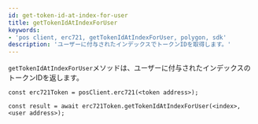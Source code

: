 ```yaml
---
id: get-token-id-at-index-for-user
title: getTokenIdAtIndexForUser
keywords:
- 'pos client, erc721, getTokenIdAtIndexForUser, polygon, sdk'
description: 'ユーザーに付与されたインデックスでトークンIDを取得します。'
---
```


`getTokenIdAtIndexForUser`メソッドは、ユーザーに付与されたインデックスのトークンIDを返します。

```
const erc721Token = posClient.erc721(<token address>);

const result = await erc721Token.getTokenIdAtIndexForUser(<index>,<user address>);

```

